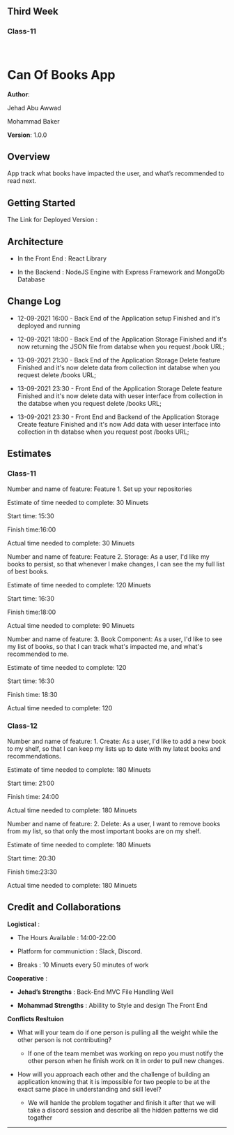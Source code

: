 ## **Third Week**

### **Class-11**

<br/>

# Can Of Books App

**Author**:  

Jehad Abu Awwad

Mohammad Baker

**Version**: 1.0.0

## Overview

App track what books have impacted the user, and what’s recommended to read next. 

## Getting Started 

The Link for Deployed Version :  

## Architecture 

* In the Front End : React Library 

* In the Backend : NodeJS Engine with Express Framework and MongoDb Database  

## Change Log 

* 12-09-2021 16:00 - Back End of the Application setup Finished and it's deployed 
and running

* 12-09-2021 18:00 - Back End of the Application Storage Finished and it's now returning the JSON file from databse when you request /book URL; 

* 13-09-2021 21:30 - Back End of the Application Storage Delete feature Finished and it's now delete data from collection int databse when you request  delete /books URL;

* 13-09-2021 23:30 - Front End of the Application Storage Delete feature Finished and it's now delete data with ueser interface  from collection in the databse when you request  delete /books URL;

* 13-09-2021 23:30 - Front End and Backend of the Application Storage Create feature Finished and it's now Add data with ueser interface into collection in th databse when you request  post /books URL;

## Estimates

### **Class-11**

Number and name of feature: Feature 1. Set up your repositories

Estimate of time needed to complete: 30 Minuets

Start time: 15:30

Finish time:16:00  

Actual time needed to complete: 30 Minuets

Number and name of feature: Feature 2. Storage: As a user, I'd like my books to persist, so that whenever I make changes, I can see the my full list of best books.

Estimate of time needed to complete: 120 Minuets

Start time: 16:30

Finish time:18:00

Actual time needed to complete: 90 Minuets

Number and name of feature: 3. Book Component: As a user, I'd like to see my list of books, so that I can track what's impacted me, and what's recommended to me.

Estimate of time needed to complete: 120

Start time: 16:30

Finish time: 18:30

Actual time needed to complete: 120


### **Class-12**
Number and name of feature: 1. Create: As a user, I'd like to add a new book to my shelf, so that I can keep my lists up to date with my latest books and recommendations.

Estimate of time needed to complete: 180 Minuets

Start time: 21:00

Finish time: 24:00  

Actual time needed to complete: 180 Minuets

Number and name of feature: 2. Delete: As a user, I want to remove books from my list, so that only the most important books are on my shelf.

Estimate of time needed to complete: 180 Minuets

Start time: 20:30

Finish time:23:30

Actual time needed to complete: 180 Minuets


## Credit and Collaborations

**Logistical** :
* The Hours Available : 14:00-22:00

* Platform for communiction : Slack, Discord.

* Breaks : 10 Minuets every 50 minutes of work

**Cooperative** :

* **Jehad’s Strengths** : Back-End MVC File Handling Well

* **Mohammad Strengths** : Abiility to Style and design The Front End

**Conflicts Resltuion**

* What will your team do if one person is pulling all the weight while the other person is not contributing?

    - If one of the team membet was working on repo you must notify the other person when he finish work on It in order to pull new changes. 

* How will you approach each other and the challenge of building an application knowing that it is impossible for two people to be at the exact same place in understanding and skill level? 

    - We will hanlde the problem togather and finish it after that we will take a discord session and describe all the hidden patterns we did togather 

------------------------------------------------------------------------------------------------------------------------  
